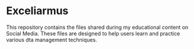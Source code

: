 # Exceliarmus
This repository contains the files shared during my educational content on Social Media. These files are designed to help users learn and practice various dta management techniques.
